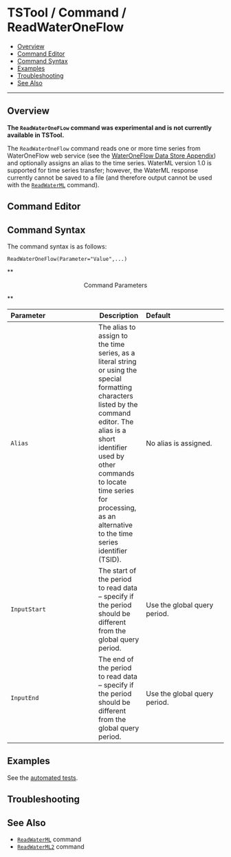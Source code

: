 # TSTool / Command / ReadWaterOneFlow #

* [Overview](#overview)
* [Command Editor](#command-editor)
* [Command Syntax](#command-syntax)
* [Examples](#examples)
* [Troubleshooting](#troubleshooting)
* [See Also](#see-also)

-------------------------

## Overview ##

**The `ReadWaterOneFLow` command was experimental and is not currently available in TSTool.**

The `ReadWaterOneFlow` command reads one or more time series from WaterOneFlow web service
(see the [WaterOneFlow Data Store Appendix](../../datastore-ref/WaterOneFlow/WaterOneFlow.md)) and optionally assigns an alias to the time series.
WaterML version 1.0 is supported for time series transfer;
however, the WaterML response currently cannot be saved to a file
(and therefore output cannot be used with the
[`ReadWaterML`](../ReadWaterML/ReadWaterML.md) command).

## Command Editor ##

## Command Syntax ##

The command syntax is as follows:

```text
ReadWaterOneFlow(Parameter="Value",...)
```
**<p style="text-align: center;">
Command Parameters
</p>**

|**Parameter**&nbsp;&nbsp;&nbsp;&nbsp;&nbsp;&nbsp;&nbsp;&nbsp;&nbsp;&nbsp;&nbsp;&nbsp;&nbsp;&nbsp;&nbsp;&nbsp;&nbsp;&nbsp;&nbsp;&nbsp;&nbsp;&nbsp;&nbsp;&nbsp;&nbsp;|**Description**|**Default**&nbsp;&nbsp;&nbsp;&nbsp;&nbsp;&nbsp;&nbsp;&nbsp;&nbsp;&nbsp;&nbsp;&nbsp;&nbsp;&nbsp;&nbsp;&nbsp;&nbsp;&nbsp;&nbsp;&nbsp;&nbsp;&nbsp;&nbsp;&nbsp;&nbsp;&nbsp;&nbsp;|
|--------------|-----------------|-----------------|
| `Alias` | The alias to assign to the time series, as a literal string or using the special formatting characters listed by the command editor.  The alias is a short identifier used by other commands to locate time series for processing, as an alternative to the time series identifier (TSID). | No alias is assigned. |
| `InputStart` | The start of the period to read data – specify if the period should be different from the global query period. | Use the global query period. |
| `InputEnd` | The end of the period to read data – specify if the period should be different from the global query period. | Use the global query period. |

## Examples ##

See the [automated tests](https://github.com/OpenCDSS/cdss-app-tstool-test/tree/master/test/commands/ReadWaterOneFlow).

## Troubleshooting ##

## See Also ##

* [`ReadWaterML`](../ReadWaterML/ReadWaterML.md) command
* [`ReadWaterML2`](../ReadWaterML2/ReadWaterML2.md) command
